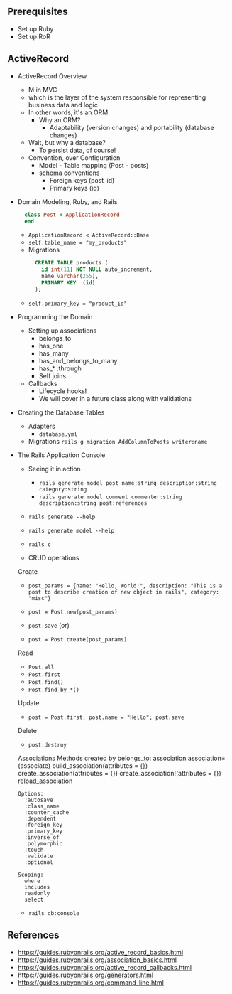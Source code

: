 Prerequisites
-------------

- Set up Ruby
- Set up RoR

ActiveRecord
------------

- ActiveRecord Overview
  - M in MVC
  - which is the layer of the system responsible for representing business data and logic
  - In other words, it's an ORM
    - Why an ORM?
      - Adaptability (version changes) and portability (database changes)
  - Wait, but why a database?
    - To persist data, of course!
  - Convention, over Configuration
    - Model - Table mapping (Post - posts)
    - schema conventions
      - Foreign keys (post_id)
      - Primary keys (id)

- Domain Modeling, Ruby, and Rails
    ```ruby
      class Post < ApplicationRecord
      end
    ```
  - `ApplicationRecord < ActiveRecord::Base`
  - `self.table_name = "my_products"`
  - Migrations
    ```sql
      CREATE TABLE products (
        id int(11) NOT NULL auto_increment,
        name varchar(255),
        PRIMARY KEY  (id)
      );
    ```
  - `self.primary_key = "product_id"`

- Programming the Domain
  - Setting up associations
    - belongs_to
    - has_one
    - has_many
    - has_and_belongs_to_many
    - has_* :through
    - Self joins
  - Callbacks
    - Lifecycle hooks!
    - We will cover in a future class along with validations
- Creating the Database Tables
  - Adapters
    - `database.yml`
  - Migrations
    `rails g migration AddColumnToPosts writer:name`


- The Rails Application Console
  - Seeing it in action
    - `rails generate model post name:string description:string category:string`
    - `rails generate model comment commenter:string description:string post:references`
  - `rails generate --help`
  - `rails generate model --help`
  - `rails c`

  - CRUD operations

  Create
    - `post_params = {name: "Hello, World!", description: "This is a post to describe creation of new object in rails", category: "misc"}`

    - `post = Post.new(post_params)`
    - `post.save`
    (or)
    - `post = Post.create(post_params)`

  Read
    - `Post.all`
    - `Post.first`
    - `Post.find()`
    - `Post.find_by_*()`

  Update
    - `post = Post.first; post.name = "Hello"; post.save`

  Delete
    - `post.destroy`

  Associations
    Methods created by belongs_to:
      association
      association=(associate)
      build_association(attributes = {})
      create_association(attributes = {})
      create_association!(attributes = {})
      reload_association

      Options:
        :autosave
        :class_name
        :counter_cache
        :dependent
        :foreign_key
        :primary_key
        :inverse_of
        :polymorphic
        :touch
        :validate
        :optional

      Scoping:
        where
        includes
        readonly
        select

  - `rails db:console`

References
----------
  - https://guides.rubyonrails.org/active_record_basics.html
  - https://guides.rubyonrails.org/association_basics.html
  - https://guides.rubyonrails.org/active_record_callbacks.html
  - https://guides.rubyonrails.org/generators.html
  - https://guides.rubyonrails.org/command_line.html
